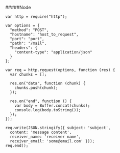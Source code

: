 #####Node

    var http = require("http");
    
    var options = {
      "method": "POST",
      "hostname": "host_to_request",
      "port": "port",
      "path": "/mail",
      "headers": {
        "content-type": "application/json"
      }
    };
    
    var req = http.request(options, function (res) {
      var chunks = [];
    
      res.on("data", function (chunk) {
        chunks.push(chunk);
      });
    
      res.on("end", function () {
        var body = Buffer.concat(chunks);
        console.log(body.toString());
      });
    });
    
    req.write(JSON.stringify({ subject: 'subject',
      content: 'message content',
      receiver_name: 'receiver name',
      receiver_email: 'some@email.com' }));
    req.end();

